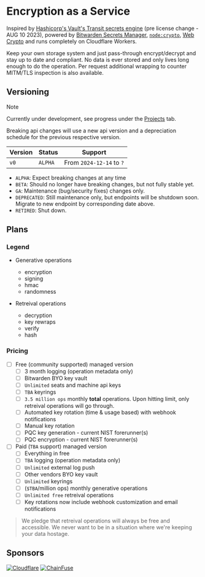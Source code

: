 # Encryption as a Service

Inspired by [Hashicorp's Vault's Transit secrets engine](https://developer.hashicorp.com/vault/docs/v1.14.x/secrets/transit) (pre license change - AUG 10 2023), powered by [Bitwarden Secrets Manager](https://bitwarden.com/products/secrets-manager/), [`node:crypto`](https://nodejs.org/api/crypto.html), [Web Crypto](https://developer.mozilla.org/en-US/docs/Web/API/Web_Crypto_API) and runs completely on Cloudflare Workers.

Keep your own storage system and just pass-through encrypt/decrypt and stay up to date and compliant. No data is ever stored and only lives long enough to do the operation. Per request additional wrapping to counter MITM/TLS inspection is also available.

## Versioning

> [!NOTE]
> Currently under development, see progress under the [Projects](https://github.com/autosec-network/eaas/projects) tab.

Breaking api changes will use a new api version and a depreciation schedule for the previous respective version.

| Version | Status  | Support                  |
| ------- | ------- | ------------------------ |
| `v0`    | `ALPHA` | From `2024-12-14` to `?` |

- `ALPHA`: Expect breaking changes at any time
- `BETA`: Should no longer have breaking changes, but not fully stable yet.
- `GA`: Maintenance (bug/security fixes) changes only.
- `DEPRECATED`: Still maintenance only, but endpoints will be shutdown soon. Migrate to new endpoint by corresponding date above.
- `RETIRED`: Shut down.

## Plans

### Legend

- Generative operations
    - encryption
    - signing
    - hmac
    - randomness
- Retreival operations

    - decryption
    - key rewraps
    - verify
    - hash

### Pricing

- [ ] Free (community supported) managed version
    - [ ] 3 month logging (operation metadata only)
    - [ ] Bitwarden BYO key vault
    - [ ] `Unlimited` seats and machine api keys
    - [ ] `TBA` keyrings
    - [ ] `3.5 million ops` monthly **total** operations. Upon hitting limit, only retreival operations will go through.
    - [ ] Automated key rotation (time & usage based) with webhook notifications
    - [ ] Manual key rotation
    - [ ] PQC key generation - current NIST forerunner(s)
    - [ ] PQC encryption - current NIST forerunner(s)
- [ ] Paid (`TBA` support) managed version
    - [ ] Everything in free
    - [ ] `TBA` logging (operation metadata only)
    - [ ] `Unlimited` external log push
    - [ ] Other vendors BYO key vault
    - [ ] `Unlimited` keyrings
    - [ ] (`$TBA`/million ops) monthly generative operations
    - [ ] `Unlimited free` retreival operations
    - [ ] Key rotations now include webhook customization and email notifications

> We pledge that retreival operations will always be free and accessible. We never want to be in a situation where we're keeping your data hostage.

## Sponsors

[![Cloudflare](https://github.com/Cloudflare.png?size=75)](https://www.cloudflare.com/developer-expert-program/)
[![ChainFuse](https://github.com/ChainFuse.png?size=75)](https://chainfuse.ai)
